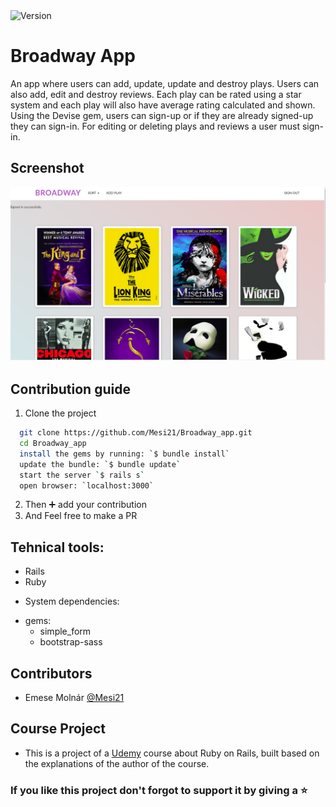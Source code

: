 <img alt="Version" src="https://img.shields.io/badge/version-1.0.0-blue.svg?cacheSeconds=2592000" />

# Broadway App

An app where users can add, update, update and destroy plays.
Users can also add, edit and destroy reviews.
Each play can be rated using a star system and each play will also have average rating calculated and shown.
Using the Devise gem, users can sign-up or if they are already signed-up they can sign-in.
For editing or deleting plays and reviews a user must sign-in.

## Screenshot

![screenshot](app/assets/images/app.png)

## Contribution guide

1. Clone the project
```bash
  git clone https://github.com/Mesi21/Broadway_app.git
  cd Broadway_app
  install the gems by running: `$ bundle install`
  update the bundle: `$ bundle update`
  start the server `$ rails s`
  open browser: `localhost:3000`
```

2. Then :heavy_plus_sign: add your contribution
3. And Feel free to make a PR

## Tehnical tools:

- Rails
- Ruby

* System dependencies:
- gems: 
    - simple_form
    - bootstrap-sass

## Contributors

- Emese Molnár [@Mesi21](https://github.com/Mesi21)

## Course Project

- This is a project of a [Udemy](https://www.udemy.com/) course about Ruby on Rails, built based on the explanations of the author of the course. 

### If you like this project don't forgot to support it by giving a :star: 
